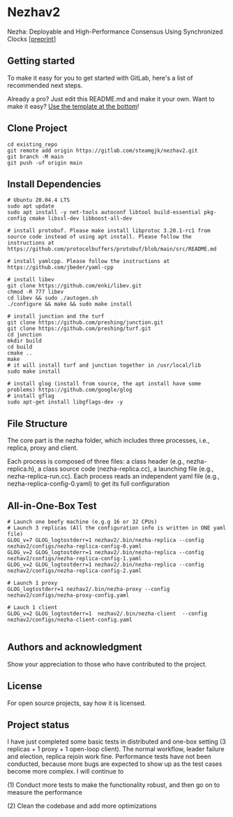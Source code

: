 # Nezhav2

Nezha: Deployable and High-Performance Consensus Using Synchronized Clocks [[preprint](https://arxiv.org/pdf/2206.03285.pdf)]

## Getting started

To make it easy for you to get started with GitLab, here's a list of recommended next steps.

Already a pro? Just edit this README.md and make it your own. Want to make it easy? [Use the template at the bottom](#editing-this-readme)!

## Clone Project


```
cd existing_repo
git remote add origin https://gitlab.com/steamgjk/nezhav2.git
git branch -M main
git push -uf origin main
```

## Install Dependencies

```
# Ubuntu 20.04.4 LTS
sudo apt update
sudo apt install -y net-tools autoconf libtool build-essential pkg-config cmake libssl-dev libboost-all-dev

# install protobuf. Please make install libprotoc 3.20.1-rc1 from source code instead of using apt install. Please follow the instructions at https://github.com/protocolbuffers/protobuf/blob/main/src/README.md 

# install yamlcpp. Please follow the instructions at https://github.com/jbeder/yaml-cpp

# install libev
git clone https://github.com/enki/libev.git
chmod -R 777 libev
cd libev && sudo ./autogen.sh 
./configure && make && sudo make install

# install junction and the turf
git clone https://github.com/preshing/junction.git
git clone https://github.com/preshing/turf.git
cd junction
mkdir build
cd build
cmake ..
make
# it will install turf and junction together in /usr/local/lib
sudo make install

# install glog (install from source, the apt install have some problems) https://github.com/google/glog
# install gflag 
sudo apt-get install libgflags-dev -y
```

## File Structure
The core part is the nezha folder, which includes three processes, i.e., replica, proxy and client. 

Each process is composed of three files: a class header (e.g., nezha-replica.h), a class source code (nezha-replica.cc), a launching file (e.g., nezha-replica-run.cc). Each process reads an independent yaml file (e.g., nezha-replica-config-0.yaml) to get its full configuration


## All-in-One-Box Test

```
# Launch one beefy machine (e.g.g 16 or 32 CPUs)
# Launch 3 replicas (All the configuration info is written in ONE yaml file)
GLOG_v=7 GLOG_logtostderr=1 nezhav2/.bin/nezha-replica --config nezhav2/configs/nezha-replica-config-0.yaml
GLOG_v=2 GLOG_logtostderr=1 nezhav2/.bin/nezha-replica --config nezhav2/configs/nezha-replica-config-1.yaml
GLOG_v=2 GLOG_logtostderr=1 nezhav2/.bin/nezha-replica --config nezhav2/configs/nezha-replica-config-2.yaml

# Launch 1 proxy
GLOG_logtostderr=1 nezhav2/.bin/nezha-proxy --config nezhav2/configs/nezha-proxy-config.yaml

# Lauch 1 client
GLOG_v=2 GLOG_logtostderr=1  nezhav2/.bin/nezha-client  --config nezhav2/configs/nezha-client-config.yaml


```


## Authors and acknowledgment
Show your appreciation to those who have contributed to the project.

## License
For open source projects, say how it is licensed.

## Project status
I have just completed some basic tests in distributed and one-box setting (3 replicas + 1 proxy + 1 open-loop client). The normal workflow, leader failure and election, replica rejoin work fine. Performance tests have not been conducted, because more bugs are expected to show up as the test cases become more complex. I will continue to 

(1) Conduct more tests to make the functionality robust, and then go on to measure the performance

(2) Clean the codebase and add more optimizations


